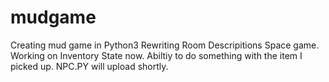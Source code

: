 # mudgame
Creating mud game in Python3
Rewriting Room Descripitions Space game.   Working on Inventory State now.  Abiltiy to do something with the item I picked up.  NPC.PY will upload shortly. 
